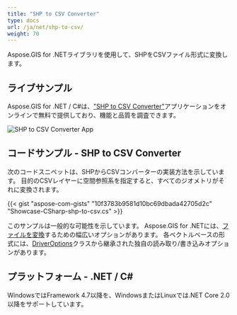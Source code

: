 ```yaml
---
title: "SHP to CSV Converter"
type: docs
url: /ja/net/shp-to-csv/
weight: 70
---
```


Aspose.GIS for .NETライブラリを使用して、SHPをCSVファイル形式に変換します。

## **ライブサンプル**

Aspose.GIS for .NET / C#は、["SHP to CSV Converter"](https://products.aspose.app/gis/conversion/shp-to-csv)アプリケーションをオンラインで無料で提供しており、機能と品質を調査できます。

![SHP to CSV Converter App](conversion.png)

## **コードサンプル - SHP to CSV Converter**

次のコードスニペットは、SHPからCSVコンバーターの実装方法を示しています。 目的のCSVレイヤーに空間参照系を指定すると、すべてのジオメトリがそれに変換されます。

{{< gist "aspose-com-gists" "10f3783b9581d10bc69dbada42705d2c" "Showcase-CSharp-shp-to-csv.cs" >}}

このサンプルは一般的な可能性を示しています。 Aspose.GIS for .NETには、[ファイルを変換](https://docs.aspose.com/gis/net/vector-layers/)するための幅広いオプションがあります。 各ベクトルベースの形式には、[DriverOptions](https://reference.aspose.com/gis/net/aspose.gis/driveroptions)クラスから継承された独自の読み取り/書き込みオプションがあります。

## **プラットフォーム - .NET / C#**

WindowsではFramework 4.7以降を、WindowsまたはLinuxでは.NET Core 2.0以降をサポートしています。
